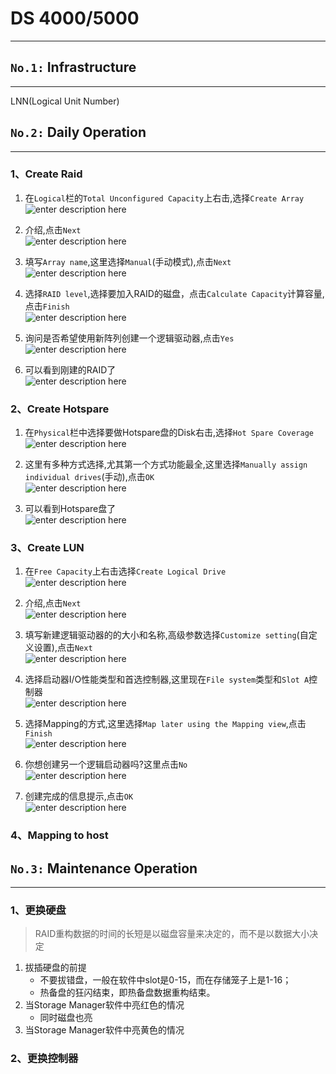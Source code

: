 # DS 4000/5000  
-----  
## `No.1:` Infrastructure  
----- 

LNN(Logical Unit Number)

## `No.2:` Daily Operation  
----
### 1、Create Raid  
1. 在`Logical`栏的`Total Unconfigured Capacity`上右击,选择`Create Array`
![enter description here][1]

2. 介绍,点击`Next`  
![enter description here][2]

3. 填写`Array name`,这里选择`Manual`(手动模式),点击`Next`  
![enter description here][3]

4. 选择`RAID level`,选择要加入RAID的磁盘，点击`Calculate Capacity`计算容量,点击`Finish`  
![enter description here][4]

5. 询问是否希望使用新阵列创建一个逻辑驱动器,点击`Yes`  
![enter description here][5]

6. 可以看到刚建的RAID了  
![enter description here][6]

### 2、Create Hotspare
1. 在`Physical`栏中选择要做Hotspare盘的Disk右击,选择`Hot Spare Coverage`  
![enter description here][7]

2. 这里有多种方式选择,尤其第一个方式功能最全,这里选择`Manually assign individual drives`(手动),点击`OK`  
![enter description here][8]   

3. 可以看到Hotspare盘了  
![enter description here][9]


### 3、Create LUN   
1. 在`Free Capacity`上右击选择`Create Logical Drive`    
![enter description here][10]

2. 介绍,点击`Next`  
![enter description here][11]

3. 填写新建逻辑驱动器的的大小和名称,高级参数选择`Customize setting`(自定义设置),点击`Next`  
![enter description here][12]

4. 选择启动器I/O性能类型和首选控制器,这里现在`File system`类型和`Slot A`控制器  
![enter description here][13]

5. 选择Mapping的方式,这里选择`Map later using the Mapping view`,点击`Finish`  
![enter description here][14]

6. 你想创建另一个逻辑启动器吗?这里点击`No`  
![enter description here][15]

7. 创建完成的信息提示,点击`OK`  
![enter description here][16]

### 4、Mapping to host  


## `No.3:` Maintenance Operation  
----  
### 1、更换硬盘  
> RAID重构数据的时间的长短是以磁盘容量来决定的，而不是以数据大小决定    

1. 拔插硬盘的前提  
	+ 不要拔错盘，一般在软件中slot是0-15，而在存储笼子上是1-16；  
	+ 热备盘的狂闪结束，即热备盘数据重构结束。  
2. 当Storage Manager软件中亮红色的情况  
	+ 同时磁盘也亮   
3. 当Storage Manager软件中亮黄色的情况   

### 2、更换控制器  


  [1]: ./images/DS4xxx_create_raidgroup1.png "DS4xxx_create_raidgroup1"
  [2]: ./images/DS4xxx_create_raidgroup2.png "DS4xxx_create_raidgroup2"
  [3]: ./images/DS4xxx_create_raidgroup3.png "DS4xxx_create_raidgroup3"
  [4]: ./images/DS4xxx_create_raidgroup4.png "DS4xxx_create_raidgroup4"
  [5]: ./images/DS4xxx_create_raidgroup5.png "DS4xxx_create_raidgroup5"
  [6]: ./images/DS4xxx_create_raidgroup6.png "DS4xxx_create_raidgroup6"
  [7]: ./images/DS4xxx_create_hotspare1.png "DS4xxx_create_hotspare1"
  [8]: ./images/DS4xxx_create_hotspare2.png "DS4xxx_create_hotspare2"
  [9]: ./images/DS4xxx_create_hotspare3.png "DS4xxx_create_hotspare3"
  [10]: ./images/DS4xxx_create_lun1.png "DS4xxx_create_lun1"
  [11]: ./images/DS4xxx_create_lun2.png "DS4xxx_create_lun2"
  [12]: ./images/DS4xxx_create_lun3.png "DS4xxx_create_lun3"
  [13]: ./images/DS4xxx_create_lun4.png "DS4xxx_create_lun4"
  [14]: ./images/DS4xxx_create_lun5.png "DS4xxx_create_lun5"
  [15]: ./images/DS4xxx_create_lun6.png "DS4xxx_create_lun6"
  [16]: ./images/DS4xxx_create_lun7.png "DS4xxx_create_lun7"